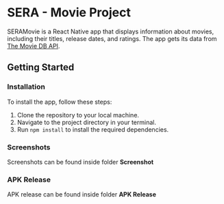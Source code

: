 # SERA - Movie Project
SERAMovie is a React Native app that displays information about movies, including their titles, release dates, and ratings. The app gets its data from [The Movie DB API](https://www.themoviedb.org).

## Getting Started
### Installation
To install the app, follow these steps:
1. Clone the repository to your local machine.
2. Navigate to the project directory in your terminal.
3. Run `npm install` to install the required dependencies.

### Screenshots
Screenshots can be found inside folder **Screenshot**

### APK Release
APK release can be found inside folder **APK Release**
